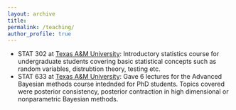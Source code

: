 ```yaml
---
layout: archive
title: 
permalink: /teaching/
author_profile: true
---
```


* STAT 302 at [Texas A&M University](https://www.tamu.edu/): Introductory statistics course for undergraduate students covering basic 
statistical concepts such as random variables, distrubtion theory, testing etc.
* STAT 633 at [Texas A&M University](https://www.tamu.edu/): Gave 6 lectures for the Advanced Bayesian methods course intednded for PhD 
students. Topics covered were posterior consistency, posterior contraction in high dimensional or nonparametric Bayesian methods.

